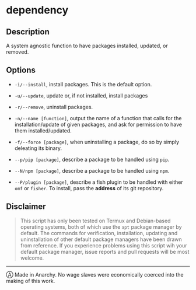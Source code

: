 # dependency

## Description

A system agnostic function to have packages installed, updated, or removed.

## Options

- `-i/--install`, install packages. This is the default option.

- `-u/--update`, update or, if not installed, install packages

- `-r/--remove`, uninstall packages.

- `-n/--name [function]`, output the name of a function that calls for the installation/update of given packages, and ask for permission to have them installed/updated.

- `-f/--force [package]`, when uninstalling a package, do so by simply deleating its binary.

- `--p/pip [package]`, describe a package to be handled using `pip`.

- `--N/npm [package]`, describe a package to be handled using `npm`.

- `--P/plugin [package]`, describe a fish plugin to be handled with either `omf` or `fisher`. To install, pass the **address** of its git repository.

## Disclaimer

> This script has only been tested on Termux and Debian-based operating systems, both of which use the `apt` package manager by default. The commands for verification, installation, updating and uninstallation of other default package managers have been drawn from reference. If you experience problems using this script wih your default package manager, issue reports and pull requests will be most welcome.

---

Ⓐ Made in Anarchy. No wage slaves were economically coerced into the making of this work.
